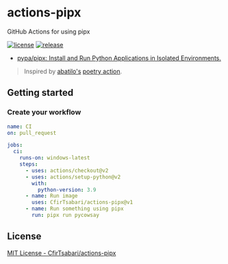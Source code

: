 # actions-pipx
GitHub Actions for using pipx

[![license](https://img.shields.io/github/license/CfirTsabari/actions-pipx.svg)](https://github.com/CfirTsabari/actions-pipx/blob/master/LICENSE)
[![release](https://img.shields.io/github/release/CfirTsabari/actions-pipx.svg)](https://github.com/CfirTsabari/actions-pipx/releases/latest)

- [pypa/pipx: Install and Run Python Applications in Isolated Environments.](https://github.com/pypa/pipx)

> Inspired by [abatilo's](https://www.aaronbatilo.dev/) [poetry action](https://github.com/abatilo/actions-poetry).

## Getting started

### Create your workflow
```yaml
name: CI
on: pull_request

jobs:
  ci:
    runs-on: windows-latest
    steps:
      - uses: actions/checkout@v2
      - uses: actions/setup-python@v2
        with:
          python-version: 3.9
      - name: Run image
        uses: CfirTsabari/actions-pipx@v1
      - name: Run something using pipx
        run: pipx run pycowsay
```

## License
[MIT License - CfirTsabari/actions-pipx](https://github.com/CfirTsabari/actions-pipx/blob/master/LICENSE)


